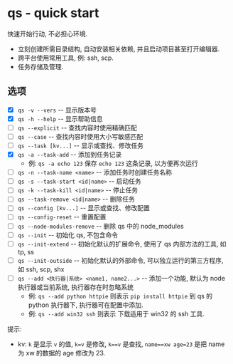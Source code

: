 # qs - quick start
快速开始行动, 不必担心环境.

- 立刻创建所需目录结构, 自动安装相关依赖, 并且启动项目甚至打开编辑器.
- 跨平台使用常用工具, 例: ssh, scp.
- 任务存储及管理.

## 选项

- [x] `qs -v --vers` -- 显示版本号
- [x] `qs -h --help` -- 显示帮助信息
- [ ] `qs --explicit` -- 查找内容时使用精确匹配
- [ ] `qs --case` -- 查找内容时使用大小写敏感匹配
- [ ] `qs --task [kv...]` -- 显示或查找、修改任务
- [x] `qs -a --task-add` -- 添加到任务记录
  - 例: `qs -a echo 123` 保存 `echo 123` 这条记录, 以方便再次运行
- [ ] `qs -n --task-name <name>` -- 添加任务时创建任务名称
- [ ] `qs -s --task-start <id|name>` -- 启动任务
- [ ] `qs -k --task-kill <id|name>` -- 停止任务
- [ ] `qs --task-remove <id|name>` -- 删除任务
- [ ] `qs --config [kv...]` -- 显示或查找、修改配置
- [ ] `qs --config-reset` -- 重置配置
- [ ] `qs --node-modules-remove` -- 删除 qs 中的 node_modules
- [ ] `qs --init` -- 初始化 qs, 不包含命令
- [ ] `qs --init-extend` -- 初始化默认的扩展命令, 使用了 qs 内部方法的工具, 如 tp, ss
- [ ] `qs --init-outside` -- 初始化默认的外部命令, 可以独立运行的第三方程序, 如 ssh, scp, shx
- [ ] `qs --add <执行器|系统> <name1, name2...>` -- 添加一个功能, 默认为 node 执行器或当前系统, 执行器存在时忽略系统
  -  例: `qs --add python httpie` 则表示 `pip install httpie` 到 qs 的 python 执行器下, 执行器可在配置中添加.
  -  例: `qs --add win32 ssh` 则表示 下载适用于 win32 的 ssh 工具.

提示: 
  - kv: `k` 是显示 `v` 的值, `k=v` 是修改, `k==v` 是查找, `name==xw age=23` 是把 name 为 xw 的数据的 age 修改为 23.
